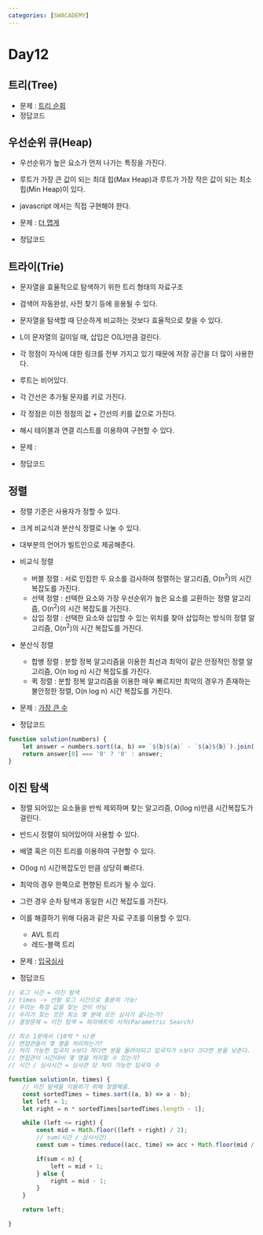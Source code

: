 ```yaml
---
categories: [SWACADEMY]
---
```


# Day12

## 트리(Tree)

- 문제 : [트리 순회](https://www.acmicpc.net/problem/1991)
- 정답코드


## 우선순위 큐(Heap)

- 우선순위가 높은 요소가 먼저 나가는 특징을 가진다.
- 루트가 가장 큰 값이 되는 최대 힙(Max Heap)과 루트가 가장 작은 값이 되는 최소 힙(Min Heap)이 있다.
- javascript 에서는 직접 구현해야 한다.

- 문제 : [더 맵게](https://school.programmers.co.kr/learn/courses/30/lessons/42626)
- 정답코드


## 트라이(Trie)

- 문자열을 효율적으로 탐색하기 위한 트리 형태의 자료구조
- 검색어 자동완성, 사전 찾기 등에 응용될 수 있다.
- 문자열을 탐색할 때 단순하게 비교하는 것보다 효율적으로 찾을 수 있다.
- L이 문자열의 길이일 때, 삽입은 O(L)만큼 걸린다.
- 각 정점이 자식에 대한 링크를 전부 가지고 있기 때문에 저장 공간을 더 많이 사용한다.
- 루트는 비어있다.
- 각 간선은 추가될 문자를 키로 가진다.
- 각 정점은 이전 정점의 값 + 간선의 키를 값으로 가진다.
- 해시 테이블과 연결 리스트를 이용하여 구현할 수 있다.

- 문제 :
- 정답코드


## 정렬

- 정렬 기준은 사용자가 정할 수 있다.
- 크게 비교식과 분산식 정렬로 나눌 수 있다.
- 대부분의 언어가 빌트인으로 제공해준다.
- 비교식 정렬
  - 버블 정렬 : 서로 인접한 두 요소를 검사하여 정렬하는 알고리즘, O(n<sup>2</sup>)의 시간 복잡도를 가진다.
  - 선택 정렬 : 선택한 요소와 가장 우선순위가 높은 요소를 교환하는 정렬 알고리즘, O(n<sup>2</sup>)의 시간 복잡도를 가진다.
  - 삽입 정렬 : 선택한 요소와 삽입할 수 있는 위치를 찾아 삽입하는 방식의 정렬 알고리즘, O(n<sup>2</sup>)의 시간 복잡도를 가진다.
- 분산식 정렬
  - 합병 정렬 : 분할 정복 알고리즘을 이용한 최선과 최악이 같은 안정적인 정렬 알고리즘, O(n log n) 시간 복잡도를 가진다.
  - 퀵 정렬 : 분할 정복 알고리즘을 이용한 매우 빠르지만 최악의 경우가 존재하는 불안정한 정렬, O(n log n) 시간 복잡도를 가진다.
  
- 문제 : [가장 큰 수](https://school.programmers.co.kr/learn/courses/30/lessons/42746)
- 정답코드
```javascript
function solution(numbers) {
    let answer = numbers.sort((a, b) => `${b}${a}` - `${a}${b}`).join('');
    return answer[0] === '0' ? '0' : answer;
}
```

## 이진 탐색

- 정렬 되어있는 요소들을 반씩 제외하며 찾는 알고리즘, O(log n)만큼 시간복잡도가 걸린다.
- 반드시 정렬이 되어있어야 사용할 수 있다.
- 배열 혹은 이진 트리를 이용하여 구현할 수 있다.
- O(log n) 시간복잡도인 만큼 상당히 빠르다.
- 최악의 경우 한쪽으로 편향된 트리가 될 수 있다.
- 그런 경우 순차 탐색과 동일한 시간 복잡도를 가진다.
- 이를 해결하기 위해 다음과 같은 자료 구조를 이용할 수 있다.
  - AVL 트리
  - 레드-블랙 트리
  
- 문제 : [입국심사](https://school.programmers.co.kr/learn/courses/30/lessons/43238)
- 정답코드
```javascript
// 로그 시간 = 이진 탐색
// times -> 선형 로그 시간으로 충분히 가능!
// 우리는 특정 값을 찾는 것이 아님
// 우리가 찾는 것은 최소 몇 분에 모든 심사가 끝나는가?
// 결정문제 = 이진 탐색 = 파라매트릭 서치(Parametric Search)

// 최소 1분에서 (10억 * n)분
// 면접관들이 몇 명을 처리하는가?
// 처리 가능한 입국자 n보다 작다면 분을 올려야되고 입국자가 n보다 크다면 분을 낮춘다.
// 면접관이 시간대비 몇 명을 처리할 수 있는가?
// 시간 / 심사시간 = 심사관 당 처리 가능한 입국자 수

function solution(n, times) {
    // 이진 탐색을 이용하기 위해 정렬해줌.
    const sortedTimes = times.sort((a, b) => a - b);
    let left = 1;
    let right = n * sortedTimes[sortedTimes.length - 1];

    while (left <= right) {
        const mid = Math.floor((left + right) / 2);
        // sum(시간 / 심사시간)
        const sum = times.reduce((acc, time) => acc + Math.floor(mid / time), 0);

        if(sum < n) {
            left = mid + 1;
        } else {
            right = mid - 1;
        }
    }

    return left;

}
```